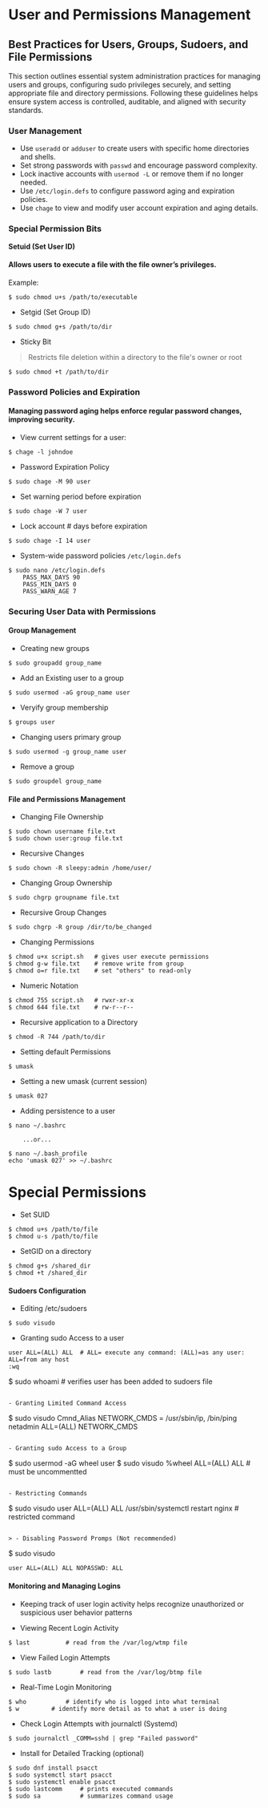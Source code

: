 # User and Permissions Management

## Best Practices for Users, Groups, Sudoers, and File Permissions

This section outlines essential system administration practices for managing users and 
groups, configuring sudo privileges securely, and setting appropriate file and directory 
permissions. Following these guidelines helps ensure system access is controlled, auditable, and 
aligned with security standards.

### User Management

- Use `useradd` or `adduser` to create users with specific home directories and shells.
- Set strong passwords with `passwd` and encourage password complexity.
- Lock inactive accounts with `usermod -L` or remove them if no longer needed.
- Use `/etc/login.defs` to configure password aging and expiration policies.
- Use `chage` to view and modify user account expiration and aging details.

### Special Permission Bits
**Setuid (Set User ID)** 

####  Allows users to execute a file with the file owner’s privileges.  

Example:  
```
$ sudo chmod u+s /path/to/executable
```

- Setgid (Set Group ID)
```
$ sudo chmod g+s /path/to/dir
```

- Sticky Bit
> Restricts file deletion within a directory to the file's owner or root
```
$ sudo chmod +t /path/to/dir
```

### Password Policies and Expiration

#### Managing password aging helps enforce regular password changes, improving security.

- View current settings for a user:
```
$ chage -l johndoe
```

- Password Expiration Policy
```
$ sudo chage -M 90 user
```

- Set warning period before   expiration
```
$ sudo chage -W 7 user
```

- Lock account # days before expiration
```
$ sudo chage -I 14 user
```

- System-wide password policies `/etc/login.defs`
```
$ sudo nano /etc/login.defs
	PASS_MAX_DAYS 90
	PASS_MIN_DAYS 0
	PASS_WARN_AGE 7
```



### Securing User Data with Permissions

#### Group Management

- Creating new groups
```
$ sudo groupadd group_name
```

- Add an Existing user to a group
```
$ sudo usermod -aG group_name user
```

- Veryify group membership
```
$ groups user
```

- Changing users primary group
```
$ sudo usermod -g group_name user
```

- Remove a group
```
$ sudo groupdel group_name
```


#### File and Permissions Management

- Changing File Ownership
```
$ sudo chown username file.txt
$ sudo chown user:group file.txt
```

- Recursive Changes
```
$ sudo chown -R sleepy:admin /home/user/
```

- Changing Group Ownership
```
$ sudo chgrp groupname file.txt
```

- Recursive Group Changes
```
$ sudo chgrp -R group /dir/to/be_changed
```

- Changing Permissions
```
$ chmod u+x script.sh	# gives user execute permissions
$ chmod g-w file.txt	# remove write from group
$ chmod o=r file.txt	# set "others" to read-only
```

- Numeric Notation
```
$ chmod 755 script.sh	# rwxr-xr-x
$ chmod 644 file.txt	# rw-r--r--
```

- Recursive application to a Directory
```
$ chmod -R 744 /path/to/dir
```

- Setting default Permissions
```
$ umask
```

- Setting a new umask (current session)
```
$ umask 027
```

- Adding persistence to a user 
```
$ nano ~/.bashrc 

	...or...

$ nano ~/.bash_profile
echo 'umask 027' >> ~/.bashrc
```

# Special Permissions

- Set SUID
```
$ chmod u+s /path/to/file
$ chmod u-s /path/to/file
```

- SetGID on a directory
```
$ chmod g+s /shared_dir
$ chmod +t /shared_dir
```

#### Sudoers Configuration

- Editing /etc/sudoers
```
$ sudo visudo
```

- Granting sudo Access to a user
```
user ALL=(ALL) ALL	# ALL= execute any command: (ALL)=as any user: ALL=from any host
:wq 
```

$ sudo whoami		# verifies user has been added to sudoers file
```

- Granting Limited Command Access
```
$ sudo visudo
Cmnd_Alias NETWORK_CMDS = /usr/sbin/ip, /bin/ping
netadmin ALL=(ALL) NETWORK_CMDS
```

- Granting sudo Access to a Group
```
$ sudo usermod -aG wheel user
$ sudo visudo 
%wheel ALL=(ALL) ALL		# must be uncommentted 
```

- Restricting Commands
```
$ sudo visudo 
user ALL=(ALL) ALL /usr/sbin/systemctl restart nginx	# restricted command
```

> - Disabling Password Promps (Not recommended)

```
$ sudo visudo
```
user ALL=(ALL) ALL NOPASSWD: ALL
```


#### Monitoring and Managing Logins

- Keeping track of user login activity helps recognize unauthorized or suspicious user behavior patterns

- Viewing Recent Login Activity
```
$ last			# read from the /var/log/wtmp file
```

- View Failed Login Attempts
```
$ sudo lastb		# read from the /var/log/btmp file
```

- Real-Time Login Monitoring
```
$ who			# identify who is logged into what terminal
$ w			# identify more detail as to what a user is doing
```

- Check Login Attempts with journalctl (Systemd)
```
$ sudo journalctl _COMM=sshd | grep "Failed password"
```

- Install <acct> for Detailed Tracking (optional)
```
$ sudo dnf install psacct
$ sudo systemctl start psacct
$ sudo systemctl enable psacct
$ sudo lastcomm		# prints executed commands
$ sudo sa			# summarizes command usage
```
